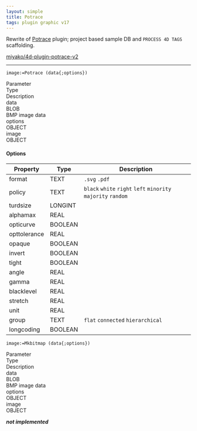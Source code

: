 ```yaml
---
layout: simple
title: Potrace
tags: plugin graphic v17
---
```


Rewrite of [Potrace](http://potrace.sourceforge.net) plugin; project based sample DB and ``PROCESS 4D TAGS`` scaffolding.

<!--more-->

[miyako/4d-plugin-potrace-v2](https://github.com/miyako/4d-plugin-potrace-v2)

---

```
image:=Potrace (data{;options})
```

<div class="grid">
  <div class="syntax-th cell cell--2">Parameter</div>
  <div class="syntax-th cell cell--2">Type</div>
  <div class="syntax-th cell cell--8">Description</div>
  <div class="syntax-td cell cell--2">data</div>
  <div class="syntax-td cell cell--2">BLOB</div>
  <div class="syntax-td cell cell--8">BMP image data</div>  
  <div class="syntax-td cell cell--2">options</div>
  <div class="syntax-td cell cell--2">OBJECT</div>
  <div class="syntax-td cell cell--8"></div>  
  <div class="syntax-td cell cell--2">image</div>
  <div class="syntax-td cell cell--2">OBJECT</div>
  <div class="syntax-td cell cell--8"></div>    
</div>

#### Options

Property|Type|Description
------------|------|----
format|TEXT|``.svg`` ``.pdf``
policy|TEXT|``black`` ``white`` ``right`` ``left`` ``minority`` ``majority`` ``random``
turdsize|LONGINT|
alphamax|REAL|
opticurve|BOOLEAN|
opttolerance|REAL|
opaque|BOOLEAN|
invert|BOOLEAN|
tight|BOOLEAN|
angle|REAL|
gamma|REAL|
blacklevel|REAL|
stretch|REAL|
unit|REAL|
group|TEXT|``flat`` ``connected`` ``hierarchical``
longcoding|BOOLEAN|

```
image:=Mkbitmap (data{;options})
```

<div class="grid">
  <div class="syntax-th cell cell--2">Parameter</div>
  <div class="syntax-th cell cell--2">Type</div>
  <div class="syntax-th cell cell--8">Description</div>
  <div class="syntax-td cell cell--2">data</div>
  <div class="syntax-td cell cell--2">BLOB</div>
  <div class="syntax-td cell cell--8">BMP image data</div>  
  <div class="syntax-td cell cell--2">options</div>
  <div class="syntax-td cell cell--2">OBJECT</div>
  <div class="syntax-td cell cell--8"></div>  
  <div class="syntax-td cell cell--2">image</div>
  <div class="syntax-td cell cell--2">OBJECT</div>
  <div class="syntax-td cell cell--8"></div>    
</div>

***not implemented***
